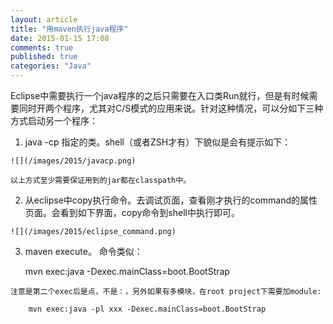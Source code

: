 ```yaml
---
layout: article
title: "用maven执行java程序"
date: 2015-01-15 17:08
comments: true
published: true
categories: "Java"
---
```


  Eclipse中需要执行一个java程序的之后只需要在入口类Run就行，但是有时候需要同时开两个程序，尤其对C/S模式的应用来说。针对这种情况，可以分如下三种方式启动另一个程序：

  1. java -cp 指定的类。shell（或者ZSH才有）下貌似是会有提示如下：

    ![](/images/2015/javacp.png)

    以上方式至少需要保证用到的jar都在classpath中。 

  2. 从eclipse中copy执行命令。去调试页面，查看刚才执行的command的属性页面。会看到如下界面，copy命令到shell中执行即可。

    ![](/images/2015/eclipse_command.png)

  3. maven execute。 命令类似：
	
		mvn exec:java -Dexec.mainClass=boot.BootStrap

   	注意是第二个exec后是点，不是：，另外如果有多模块，在root project下需要加module:

   		mvn exec:java -pl xxx -Dexec.mainClass=boot.BootStrap 